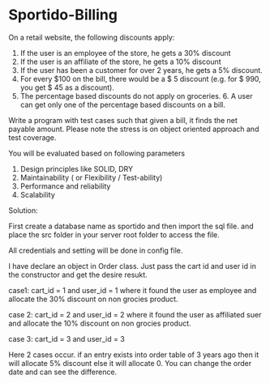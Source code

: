 # Sportido-Billing


On a retail website, the following discounts apply:
1. If the user is an employee of the store, he gets a 30% discount
2. If the user is an affiliate of the store, he gets a 10% discount
3. If the user has been a customer for over 2 years, he gets a 5% discount.
4. For every $100 on the bill, there would be a $ 5 discount (e.g. for $ 990, you get $ 45 as a discount).
5. The percentage based discounts do not apply on groceries. 6. A user can get only one of the percentage based discounts on a bill.
 
Write a program with test cases such that given a bill, it finds the net payable amount. Please note the stress is on object oriented approach and test coverage.
 
You will be evaluated based on following parameters
 
1. Design principles like SOLID, DRY
2. Maintainability ( or Flexibility / Test-ability)
3. Performance and reliability
4. Scalability

Solution:

First create a database name as sportido and then import the sql file. and place the src folder in your server root folder to access the file. 

All credentials and setting will be done in config file.

I have declare an object in Order class. Just pass the cart id and user id in the constructor and get the desire resukt.

case1:  cart_id = 1 and user_id = 1 where it found the user as employee and allocate the 30% discount on non grocies product.

case 2: cart_id = 2 and user_id = 2 where it found the user as affiliated suer and allocate the 10% discount on non grocies product.

case 3: cart_id = 3 and user_id = 3 
 
 Here 2 cases occur. if an entry exists into order table of 3 years ago then it will allocate 5% discount else it will allocate 0. You can change the order date and can see the difference.
 
